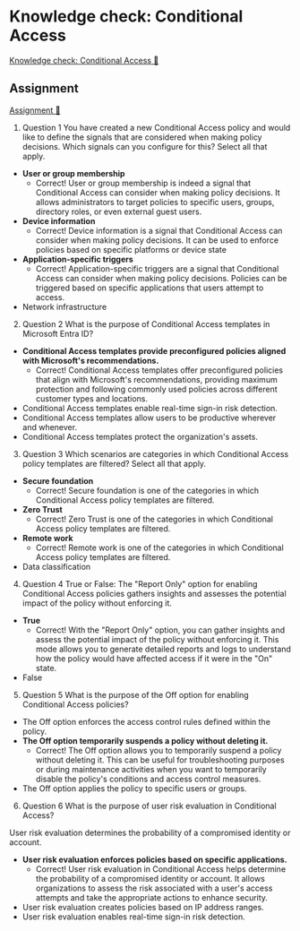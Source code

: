 # Knowledge check: Conditional Access

[Knowledge check: Conditional Access 🔗](https://www.coursera.org/learn/cybersecurity-identity-and-access-solutions-with-azure-ad/assignment-submission/ooqHb/knowledge-check-conditional-access)

## Assignment

[Assignment 🔗](https://www.coursera.org/learn/cybersecurity-identity-and-access-solutions-with-azure-ad/assignment-submission/ooqHb/knowledge-check-conditional-access/attempt)

1.  Question 1
    You have created a new Conditional Access policy and would like to define the signals that are considered when making policy decisions. Which signals can you configure for this? Select all that apply.

- **User or group membership**
  - Correct! User or group membership is indeed a signal that Conditional Access can consider when making policy decisions. It allows administrators to target policies to specific users, groups, directory roles, or even external guest users.
- **Device information**
  - Correct! Device information is a signal that Conditional Access can consider when making policy decisions. It can be used to enforce policies based on specific platforms or device state
- **Application-specific triggers**
  - Correct! Application-specific triggers are a signal that Conditional Access can consider when making policy decisions. Policies can be triggered based on specific applications that users attempt to access.
- Network infrastructure

2. Question 2
   What is the purpose of Conditional Access templates in Microsoft Entra ID?

- **Conditional Access templates provide preconfigured policies aligned with Microsoft's recommendations.**
  - Correct! Conditional Access templates offer preconfigured policies that align with Microsoft's recommendations, providing maximum protection and following commonly used policies across different customer types and locations.
- Conditional Access templates enable real-time sign-in risk detection.
- Conditional Access templates allow users to be productive wherever and whenever.
- Conditional Access templates protect the organization's assets.

3. Question 3
   Which scenarios are categories in which Conditional Access policy templates are filtered? Select all that apply.

- **Secure foundation**
  - Correct! Secure foundation is one of the categories in which Conditional Access policy templates are filtered.
- **Zero Trust**
  - Correct! Zero Trust is one of the categories in which Conditional Access policy templates are filtered.
- **Remote work**
  - Correct! Remote work is one of the categories in which Conditional Access policy templates are filtered.
- Data classification

4. Question 4
   True or False: The "Report Only" option for enabling Conditional Access policies gathers insights and assesses the potential impact of the policy without enforcing it.

- **True**
  - Correct! With the "Report Only" option, you can gather insights and assess the potential impact of the policy without enforcing it. This mode allows you to generate detailed reports and logs to understand how the policy would have affected access if it were in the "On" state.
- False

5. Question 5
   What is the purpose of the Off option for enabling Conditional Access policies?

- The Off option enforces the access control rules defined within the policy.
- **The Off option temporarily suspends a policy without deleting it.**
  - Correct! The Off option allows you to temporarily suspend a policy without deleting it. This can be useful for troubleshooting purposes or during maintenance activities when you want to temporarily disable the policy's conditions and access control measures.
- The Off option applies the policy to specific users or groups.

6. Question 6
   What is the purpose of user risk evaluation in Conditional Access?

User risk evaluation determines the probability of a compromised identity or account.

- **User risk evaluation enforces policies based on specific applications.**
  - Correct! User risk evaluation in Conditional Access helps determine the probability of a compromised identity or account. It allows organizations to assess the risk associated with a user's access attempts and take the appropriate actions to enhance security.
- User risk evaluation creates policies based on IP address ranges.
- User risk evaluation enables real-time sign-in risk detection.
